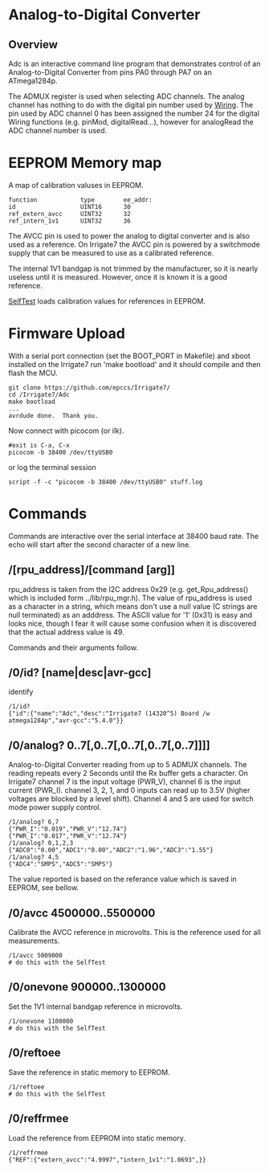 # Analog-to-Digital Converter

## Overview

Adc is an interactive command line program that demonstrates control of an Analog-to-Digital Converter from pins PA0 through PA7 on an ATmega1284p. 

The ADMUX register is used when selecting ADC channels.  The analog channel has nothing to do with the digital pin number used by [Wiring]. The pin used by ADC channel 0 has been assigned the number 24 for the digital Wiring functions (e.g. pinMod, digitalRead...), however for analogRead the ADC channel number is used.

[Wiring]: https://arduinohistory.github.io/


# EEPROM Memory map 

A map of calibration valuses in EEPROM. 

```
function            type        ee_addr:
id                  UINT16      30
ref_extern_avcc     UINT32      32
ref_intern_1v1      UINT32      36
```

The AVCC pin is used to power the analog to digital converter and is also used as a reference. On Irrigate7 the AVCC pin is powered by a switchmode supply that can be measured to use as a calibrated reference.

The internal 1V1 bandgap is not trimmed by the manufacturer, so it is nearly useless until it is measured. However, once it is known it is a good reference.

[SelfTest] loads calibration values for references in EEPROM.

[SelfTest]: https://github.com/epccs/Irrigate7/tree/master/SelfTest


# Firmware Upload

With a serial port connection (set the BOOT_PORT in Makefile) and xboot installed on the Irrigate7 run 'make bootload' and it should compile and then flash the MCU.

```
git clone https://github.com/epccs/Irrigate7/
cd /Irrigate7/Adc
make bootload
...
avrdude done.  Thank you.
``` 

Now connect with picocom (or ilk).


``` 
#exit is C-a, C-x
picocom -b 38400 /dev/ttyUSB0
``` 

or log the terminal session

``` 
script -f -c "picocom -b 38400 /dev/ttyUSB0" stuff.log
``` 


# Commands

Commands are interactive over the serial interface at 38400 baud rate. The echo will start after the second character of a new line. 


## /[rpu_address]/[command [arg]]

rpu_address is taken from the I2C address 0x29 (e.g. get_Rpu_address() which is included form ../lib/rpu_mgr.h). The value of rpu_address is used as a character in a string, which means don't use a null value (C strings are null terminated) as an adddress. The ASCII value for '1' (0x31) is easy and looks nice, though I fear it will cause some confusion when it is discovered that the actual address value is 49.

Commands and their arguments follow.


## /0/id? [name|desc|avr-gcc]

identify 

``` 
/1/id?
{"id":{"name":"Adc","desc":"Irrigate7 (14320^5) Board /w atmega1284p","avr-gcc":"5.4.0"}}
```

##  /0/analog? 0..7[,0..7[,0..7[,0..7[,0..7]]]]    

Analog-to-Digital Converter reading from up to 5 ADMUX channels. The reading repeats every 2 Seconds until the Rx buffer gets a character. On Irrigate7 channel 7 is the input voltage (PWR_V), channel 6 is the input current (PWR_I). channel 3, 2,  1, and 0 inputs can read up to 3.5V (higher voltages are blocked by a level shift). Channel 4 and 5 are used for switch mode power supply control.

``` 
/1/analog? 6,7
{"PWR_I":"0.019","PWR_V":"12.74"}
{"PWR_I":"0.017","PWR_V":"12.74"}
/1/analog? 0,1,2,3
{"ADC0":"0.00","ADC1":"0.00","ADC2":"1.96","ADC3":"1.55"}
/1/analog? 4,5
{"ADC4":"SMPS","ADC5":"SMPS"}
```

The value reported is based on the referance value which is saved in EEPROM, see bellow.


##  /0/avcc 4500000..5500000

Calibrate the AVCC reference in microvolts. This is the reference used for all measurements.

``` 
/1/avcc 5009000
# do this with the SelfTest
``` 


##  /0/onevone 900000..1300000

Set the 1V1 internal bandgap reference in microvolts.

```
/1/onevone 1100000
# do this with the SelfTest
``` 


##  /0/reftoee

Save the reference in static memory to EEPROM.

```
/1/reftoee
# do this with the SelfTest
```


##  /0/reffrmee

Load the reference from EEPROM into static memory.

```
/1/reffrmee
{"REF":{"extern_avcc":"4.9997","intern_1v1":"1.0693",}}
```

